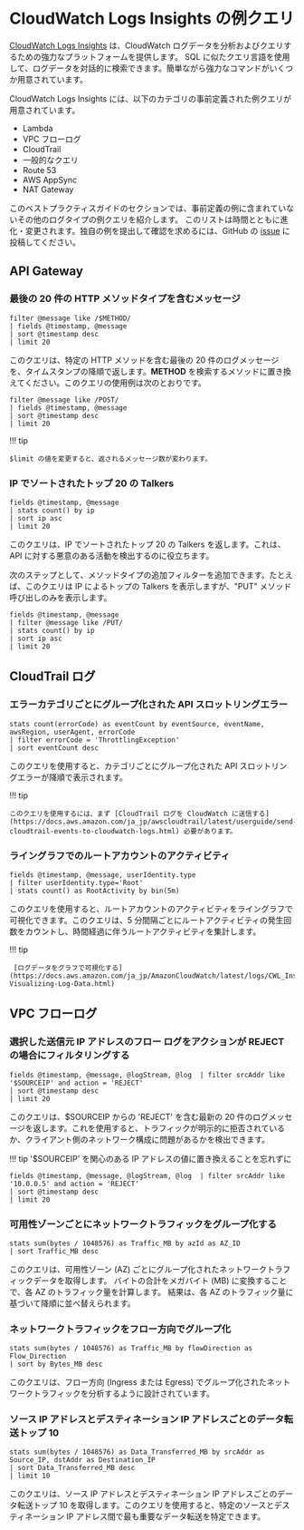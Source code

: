 # CloudWatch Logs Insights の例クエリ

[CloudWatch Logs Insights](https://docs.aws.amazon.com/ja_jp/AmazonCloudWatch/latest/logs/AnalyzingLogData.html) は、CloudWatch ログデータを分析およびクエリするための強力なプラットフォームを提供します。
SQL に似たクエリ言語を使用して、ログデータを対話的に検索できます。簡単ながら強力なコマンドがいくつか用意されています。

CloudWatch Logs Insights には、以下のカテゴリの事前定義された例クエリが用意されています。

- Lambda
- VPC フローログ
- CloudTrail
- 一般的なクエリ
- Route 53
- AWS AppSync
- NAT Gateway

このベストプラクティスガイドのセクションでは、事前定義の例に含まれていないその他のログタイプの例クエリを紹介します。
このリストは時間とともに進化・変更されます。独自の例を提出して確認を求めるには、GitHub の [issue](https://github.com/aws-observability/observability-best-practices/issues) に投稿してください。

## API Gateway

### 最後の 20 件の HTTP メソッドタイプを含むメッセージ

```
filter @message like /$METHOD/ 
| fields @timestamp, @message
| sort @timestamp desc
| limit 20
```

このクエリは、特定の HTTP メソッドを含む最後の 20 件のログメッセージを、タイムスタンプの降順で返します。**METHOD** を検索するメソッドに置き換えてください。このクエリの使用例は次のとおりです。

```
filter @message like /POST/ 
| fields @timestamp, @message
| sort @timestamp desc
| limit 20
```

!!! tip

    $limit の値を変更すると、返されるメッセージ数が変わります。

### IP でソートされたトップ 20 の Talkers

```
fields @timestamp, @message
| stats count() by ip
| sort ip asc
| limit 20
```

このクエリは、IP でソートされたトップ 20 の Talkers を返します。これは、API に対する悪意のある活動を検出するのに役立ちます。

次のステップとして、メソッドタイプの追加フィルターを追加できます。たとえば、このクエリは IP によるトップの Talkers を表示しますが、"PUT" メソッド呼び出しのみを表示します。

```
fields @timestamp, @message
| filter @message like /PUT/
| stats count() by ip
| sort ip asc
| limit 20
```

## CloudTrail ログ

### エラーカテゴリごとにグループ化された API スロットリングエラー

```
stats count(errorCode) as eventCount by eventSource, eventName, awsRegion, userAgent, errorCode
| filter errorCode = 'ThrottlingException' 
| sort eventCount desc
```

このクエリを使用すると、カテゴリごとにグループ化された API スロットリングエラーが降順で表示されます。

!!! tip

    このクエリを使用するには、まず [CloudTrail ログを CloudWatch に送信する](https://docs.aws.amazon.com/ja_jp/awscloudtrail/latest/userguide/send-cloudtrail-events-to-cloudwatch-logs.html) 必要があります。

### ライングラフでのルートアカウントのアクティビティ

```
fields @timestamp, @message, userIdentity.type 
| filter userIdentity.type='Root' 
| stats count() as RootActivity by bin(5m)
```

このクエリを使用すると、ルートアカウントのアクティビティをライングラフで可視化できます。このクエリは、5 分間隔ごとにルートアクティビティの発生回数をカウントし、時間経過に伴うルートアクティビティを集計します。

!!! tip

     [ログデータをグラフで可視化する](https://docs.aws.amazon.com/ja_jp/AmazonCloudWatch/latest/logs/CWL_Insights-Visualizing-Log-Data.html)

## VPC フローログ

### 選択した送信元 IP アドレスのフロー ログをアクションが REJECT の場合にフィルタリングする

```
fields @timestamp, @message, @logStream, @log  | filter srcAddr like '$SOURCEIP' and action = 'REJECT'
| sort @timestamp desc
| limit 20
```

このクエリは、$SOURCEIP からの 'REJECT' を含む最新の 20 件のログメッセージを返します。これを使用すると、トラフィックが明示的に拒否されているか、クライアント側のネットワーク構成に問題があるかを検出できます。

!!! tip
    '$SOURCEIP' を関心のある IP アドレスの値に置き換えることを忘れずに

```
fields @timestamp, @message, @logStream, @log  | filter srcAddr like '10.0.0.5' and action = 'REJECT'
| sort @timestamp desc
| limit 20
```

### 可用性ゾーンごとにネットワークトラフィックをグループ化する

```
stats sum(bytes / 1048576) as Traffic_MB by azId as AZ_ID 
| sort Traffic_MB desc
```

このクエリは、可用性ゾーン (AZ) ごとにグループ化されたネットワークトラフィックデータを取得します。
バイトの合計をメガバイト (MB) に変換することで、各 AZ のトラフィック量を計算します。
結果は、各 AZ のトラフィック量に基づいて降順に並べ替えられます。

### ネットワークトラフィックをフロー方向でグループ化

```
stats sum(bytes / 1048576) as Traffic_MB by flowDirection as Flow_Direction 
| sort by Bytes_MB desc
```

このクエリは、フロー方向 (Ingress または Egress) でグループ化されたネットワークトラフィックを分析するように設計されています。

### ソース IP アドレスとデスティネーション IP アドレスごとのデータ転送トップ 10

```
stats sum(bytes / 1048576) as Data_Transferred_MB by srcAddr as Source_IP, dstAddr as Destination_IP 
| sort Data_Transferred_MB desc 
| limit 10
```

このクエリは、ソース IP アドレスとデスティネーション IP アドレスごとのデータ転送トップ 10 を取得します。このクエリを使用すると、特定のソースとデスティネーション IP アドレス間で最も重要なデータ転送を特定できます。
